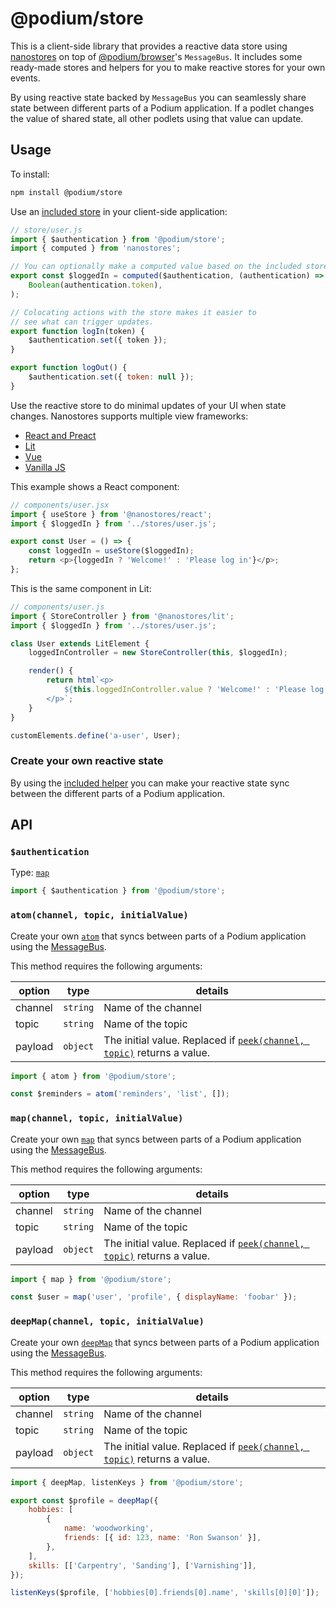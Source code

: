 # @podium/store

This is a client-side library that provides a reactive data store using [nanostores](https://github.com/stores/stores) on top of [@podium/browser](https://github.com/podium-lib/browser)'s `MessageBus`. It includes some ready-made stores and helpers for you to make reactive stores for your own events.

By using reactive state backed by `MessageBus` you can seamlessly share state between different parts of a Podium application. If a podlet changes the value of shared state, all other podlets using that value can update.

<!-- TODO: look into an existing nanostores plugin so we make something that fits the ecosystem -->

## Usage

To install:

```sh
npm install @podium/store
```

Use an [included store](#included-stores) in your client-side application:

```js
// store/user.js
import { $authentication } from '@podium/store';
import { computed } from 'nanostores';

// You can optionally make a computed value based on the included store
export const $loggedIn = computed($authentication, (authentication) =>
    Boolean(authentication.token),
);

// Colocating actions with the store makes it easier to
// see what can trigger updates.
export function logIn(token) {
    $authentication.set({ token });
}

export function logOut() {
    $authentication.set({ token: null });
}
```

Use the reactive store to do minimal updates of your UI when state changes. Nanostores supports multiple view frameworks:

-   [React and Preact](https://github.com/stores/stores?tab=readme-ov-file#react--preact)
-   [Lit](https://github.com/stores/stores?tab=readme-ov-file#lit)
-   [Vue](https://github.com/stores/stores?tab=readme-ov-file#vue)
-   [Vanilla JS](https://github.com/stores/stores?tab=readme-ov-file#vanilla-js)

This example shows a React component:

```js
// components/user.jsx
import { useStore } from '@nanostores/react';
import { $loggedIn } from '../stores/user.js';

export const User = () => {
    const loggedIn = useStore($loggedIn);
    return <p>{loggedIn ? 'Welcome!' : 'Please log in'}</p>;
};
```

This is the same component in Lit:

```js
// components/user.js
import { StoreController } from '@nanostores/lit';
import { $loggedIn } from '../stores/user.js';

class User extends LitElement {
    loggedInController = new StoreController(this, $loggedIn);

    render() {
        return html`<p>
            ${this.loggedInController.value ? 'Welcome!' : 'Please log in'}
        </p>`;
    }
}

customElements.define('a-user', User);
```

### Create your own reactive state

By using the [included helper](#mapchannel-topic-initialvalue) you can make your reactive state sync between the different parts of a Podium application.

## API

### `$authentication`

Type: [`map`](https://github.com/stores/stores?tab=readme-ov-file#maps)

```js
import { $authentication } from '@podium/store';
```

### `atom(channel, topic, initialValue)`

Create your own [`atom`](https://github.com/nanostores/nanostores?tab=readme-ov-file#atoms) that syncs between parts of a Podium application using the [MessageBus](https://github.com/podium-lib/browser).

This method requires the following arguments:

| option  | type     | details                                                                                                                                              |
| ------- | -------- | ---------------------------------------------------------------------------------------------------------------------------------------------------- |
| channel | `string` | Name of the channel                                                                                                                                  |
| topic   | `string` | Name of the topic                                                                                                                                    |
| payload | `object` | The initial value. Replaced if [`peek(channel, topic)`](https://github.com/podium-lib/browser?tab=readme-ov-file#peekchannel-topic) returns a value. |

```js
import { atom } from '@podium/store';

const $reminders = atom('reminders', 'list', []);
```

### `map(channel, topic, initialValue)`

Create your own [`map`](https://github.com/nanostores/nanostores?tab=readme-ov-file#maps) that syncs between parts of a Podium application using the [MessageBus](https://github.com/podium-lib/browser).

This method requires the following arguments:

| option  | type     | details                                                                                                                                              |
| ------- | -------- | ---------------------------------------------------------------------------------------------------------------------------------------------------- |
| channel | `string` | Name of the channel                                                                                                                                  |
| topic   | `string` | Name of the topic                                                                                                                                    |
| payload | `object` | The initial value. Replaced if [`peek(channel, topic)`](https://github.com/podium-lib/browser?tab=readme-ov-file#peekchannel-topic) returns a value. |

```js
import { map } from '@podium/store';

const $user = map('user', 'profile', { displayName: 'foobar' });
```

### `deepMap(channel, topic, initialValue)`

Create your own [`deepMap`](https://github.com/nanostores/nanostores?tab=readme-ov-file#deep-maps) that syncs between parts of a Podium application using the [MessageBus](https://github.com/podium-lib/browser).

This method requires the following arguments:

| option  | type     | details                                                                                                                                              |
| ------- | -------- | ---------------------------------------------------------------------------------------------------------------------------------------------------- |
| channel | `string` | Name of the channel                                                                                                                                  |
| topic   | `string` | Name of the topic                                                                                                                                    |
| payload | `object` | The initial value. Replaced if [`peek(channel, topic)`](https://github.com/podium-lib/browser?tab=readme-ov-file#peekchannel-topic) returns a value. |

```js
import { deepMap, listenKeys } from '@podium/store';

export const $profile = deepMap({
    hobbies: [
        {
            name: 'woodworking',
            friends: [{ id: 123, name: 'Ron Swanson' }],
        },
    ],
    skills: [['Carpentry', 'Sanding'], ['Varnishing']],
});

listenKeys($profile, ['hobbies[0].friends[0].name', 'skills[0][0]']);
```
